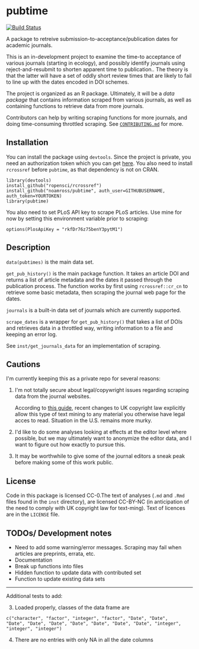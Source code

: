 pubtime
=======

[![Build
Status](https://magnum.travis-ci.com/noamross/pubtime.svg?token=JkBWVYYe2yNqyquByRrv&branch=master)](https://magnum.travis-ci.com/noamross/pubtime)

A package to retreive submission-to-acceptance/publication dates for academic
journals.

This is an in-development project to examine the time-to acceptance of various
journals (starting in ecology), and possibly identify journals using
reject-and-resubmit to shorten apparent time to publication.. The theory is that
the latter will have a set of oddly short review times that are likely to fail
to line up with the dates encoded in DOI schemes.

The project is organized as an R package. Ultimately, it will be a *data
package* that contains information scraped from various journals, as well as
containing functions to retrieve data from more journals.

Contributors can help by writing scraping functions for more journals, and doing
time-consuming throttled scraping. See
[`CONTRIBUTING.md`](https://github.com/noamross/pubtime/blob/master/CONTRIBUTING.md)
for more.

Installation
------------

You can install the package using `devtools`. Since the project is private, you
need an authorization token which you can get
[here](https://github.com/settings/tokens/new). You also need to install
`rcrossref` before `pubtime`, as that dependency is not on CRAN.

    library(devtools)
    install_github("ropensci/rcrossref")
    install_github("noamross/pubtime", auth_user=GITHUBUSERNAME, auth_token=YOURTOKEN)
    library(pubtime)
    
You also need to set PLoS API key to scrape PLoS articles.  Use mine for now by
setting this environment variable prior to scraping:

    options(PlosApiKey = "rkfDr76z75benY3pytM1")

Description
-----------

`data(pubtimes)` is the main data set.

`get_pub_history()` is the main package function. It takes an article DOI and
returns a list of article metadata and the dates it passed through the
publication process. The function works by first using `rcrossref::cr_cn` to
retrieve some basic metadata, then scraping the journal web page for the dates.

`journals` is a built-in data set of journals which are currently supported.

`scrape_dates` is a wrapper for `get_pub_history()` that takes a list of DOIs
and retrieves data in a throttled way, writing information to a file and keeping
an error log.

See `inst/get_journals_data` for an implementation of scraping.

Cautions
--------

I'm currently keeping this as a private repo for several reasons:

1.  I'm not totally secure about legal/copywright issues regarding scraping data
    from the journal websites.

    According to [this
    guide](https://www.gov.uk/government/uploads/system/uploads/attachment_data/file/315014/copyright-guidance-research.pdf),
    recent changes to UK copyright law explicitly allow this type of text mining
    to any material you otherwise have legal acces to read. Situation in the
    U.S. remains more murky.

2.  I'd like to do some analyses looking at effects at the editor level where
    possible, but we may ultimately want to anonymize the editor data, and I
    want to figure out how exactly to pursue this.

3.  It may be worthwhile to give some of the journal editors a sneak peak before
    making some of this work public.

License
-------

Code in this package is licensed CC-0.The text of analyses (`.md` and `.Rmd`
files found in the `inst` directory), are licensed CC-BY-NC (in anticipation of
the need to comply with UK copyright law for text-ming). Text of licences are in
the `LICENSE` file.

TODOs/ Development notes
------------------------

-   Need to add some warning/error messages. Scraping may fail when articles are
    preprints, errata, etc.
-   Documentation
-   Break up functions into files
-   Hidden function to update data with contributed set
-   Function to update existing data sets

----
Additional tests to add:



3.  Loaded properly, classes of the data frame are
```
c("character", "factor", "integer", "factor", "Date", "Date", 
"Date", "Date", "Date", "Date", "Date", "Date", "Date", "integer", 
"integer", "integer")
```
4. There are no entries with only NA in all the date columns


